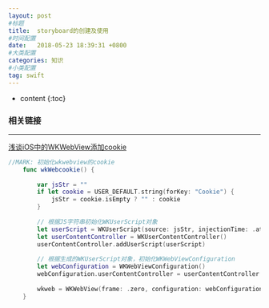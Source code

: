 ```yaml
---
layout: post
#标题
title:  storyboard的创建及使用
#时间配置
date:   2018-05-23 18:39:31 +0800
#大类配置
categories: 知识
#小类配置
tag: swift
---
```

 
* content
{:toc}


### 相关链接
---

<a href="https://blog.csdn.net/u010105969/article/details/53942862" target="_blank">浅谈iOS中的WKWebView添加cookie</a><br> 

```swift
//MARK: 初始化wkwebview的cookie
    func wkWebcookie() {
        
        var jsStr = ""
        if let cookie = USER_DEFAULT.string(forKey: "Cookie") {
            jsStr = cookie.isEmpty ? "" : cookie
        }
        
        // 根据JS字符串初始化WKUserScript对象
        let userScript = WKUserScript(source: jsStr, injectionTime: .atDocumentStart, forMainFrameOnly: true)
        let userContentController = WKUserContentController()
        userContentController.addUserScript(userScript)
        
        // 根据生成的WKUserScript对象，初始化WKWebViewConfiguration
        let webConfiguration = WKWebViewConfiguration()
        webConfiguration.userContentController = userContentController
        
        wkweb = WKWebView(frame: .zero, configuration: webConfiguration)
    }
```